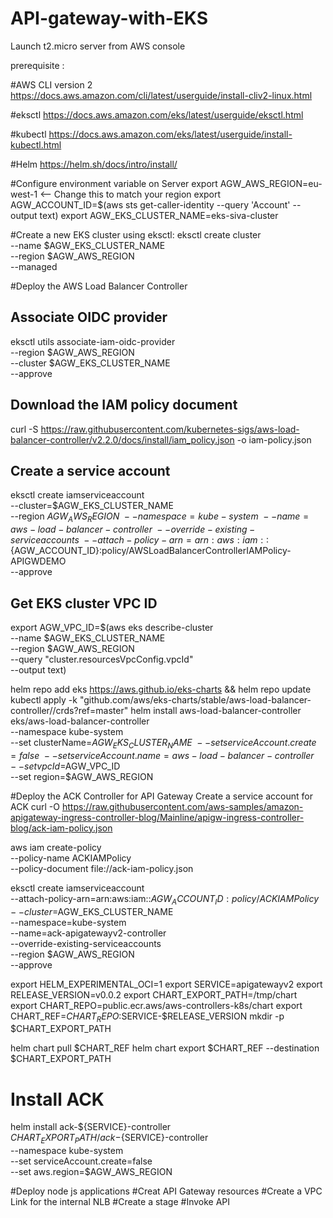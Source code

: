 # API-gateway-with-EKS

Launch t2.micro server from AWS console

prerequisite : 

#AWS CLI version 2
https://docs.aws.amazon.com/cli/latest/userguide/install-cliv2-linux.html

#eksctl
https://docs.aws.amazon.com/eks/latest/userguide/eksctl.html

#kubectl
https://docs.aws.amazon.com/eks/latest/userguide/install-kubectl.html

#Helm
https://helm.sh/docs/intro/install/


#Configure environment variable on Server
  export AGW_AWS_REGION=eu-west-1 <-- Change this to match your region
  export AGW_ACCOUNT_ID=$(aws sts get-caller-identity --query 'Account' --output text)
  export AGW_EKS_CLUSTER_NAME=eks-siva-cluster

#Create a new EKS cluster using eksctl:
  eksctl create cluster \
  --name $AGW_EKS_CLUSTER_NAME \
  --region $AGW_AWS_REGION \
  --managed
  
  
#Deploy the AWS Load Balancer Controller
  ## Associate OIDC provider 
  eksctl utils associate-iam-oidc-provider \
  --region $AGW_AWS_REGION \
  --cluster $AGW_EKS_CLUSTER_NAME \
  --approve
  ## Download the IAM policy document
  curl -S https://raw.githubusercontent.com/kubernetes-sigs/aws-load-balancer-controller/v2.2.0/docs/install/iam_policy.json -o iam-policy.json

  
 ## Create a service account 
  eksctl create iamserviceaccount \
  --cluster=$AGW_EKS_CLUSTER_NAME \
  --region $AGW_AWS_REGION \
  --namespace=kube-system \
  --name=aws-load-balancer-controller \
  --override-existing-serviceaccounts \
  --attach-policy-arn=arn:aws:iam::${AGW_ACCOUNT_ID}:policy/AWSLoadBalancerControllerIAMPolicy-APIGWDEMO \
  --approve
  
  ## Get EKS cluster VPC ID
  export AGW_VPC_ID=$(aws eks describe-cluster \
  --name $AGW_EKS_CLUSTER_NAME \
  --region $AGW_AWS_REGION  \
  --query "cluster.resourcesVpcConfig.vpcId" \
  --output text)
  
  helm repo add eks https://aws.github.io/eks-charts && helm repo update
  kubectl apply -k "github.com/aws/eks-charts/stable/aws-load-balancer-controller//crds?ref=master"
  helm install aws-load-balancer-controller \
  eks/aws-load-balancer-controller \
  --namespace kube-system \
  --set clusterName=$AGW_EKS_CLUSTER_NAME \
  --set serviceAccount.create=false \
  --set serviceAccount.name=aws-load-balancer-controller \
  --set vpcId=$AGW_VPC_ID\
  --set region=$AGW_AWS_REGION
  
 #Deploy the ACK Controller for API Gateway
   Create a service account for ACK
   curl -O https://raw.githubusercontent.com/aws-samples/amazon-apigateway-ingress-controller-blog/Mainline/apigw-ingress-controller-blog/ack-iam-policy.json

  aws iam create-policy \
  --policy-name ACKIAMPolicy \
  --policy-document file://ack-iam-policy.json

  eksctl create iamserviceaccount \
  --attach-policy-arn=arn:aws:iam::${AGW_ACCOUNT_ID}:policy/ACKIAMPolicy \
  --cluster=$AGW_EKS_CLUSTER_NAME \
  --namespace=kube-system \
  --name=ack-apigatewayv2-controller \
  --override-existing-serviceaccounts \
  --region $AGW_AWS_REGION \
  --approve
 
  export HELM_EXPERIMENTAL_OCI=1
  export SERVICE=apigatewayv2
  export RELEASE_VERSION=v0.0.2
  export CHART_EXPORT_PATH=/tmp/chart
  export CHART_REPO=public.ecr.aws/aws-controllers-k8s/chart
  export CHART_REF=$CHART_REPO:$SERVICE-$RELEASE_VERSION
  mkdir -p $CHART_EXPORT_PATH

  helm chart pull $CHART_REF
  helm chart export $CHART_REF --destination $CHART_EXPORT_PATH
  
  # Install ACK
  helm install ack-${SERVICE}-controller \
  $CHART_EXPORT_PATH/ack-${SERVICE}-controller \
  --namespace kube-system \
  --set serviceAccount.create=false \
  --set aws.region=$AGW_AWS_REGION
  
    
#Deploy node js applications
#Creat API Gateway resources
#Create a VPC Link for the internal NLB
#Create a stage
#Invoke API

